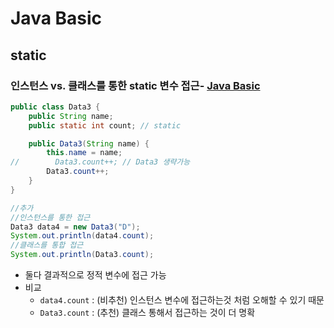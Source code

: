 # Java Basic

## static

### 인스턴스 vs. 클래스를 통한 static 변수 접근- [Java Basic](#java-basic)

```java
public class Data3 {
    public String name;
    public static int count; // static

    public Data3(String name) {
        this.name = name;
//        Data3.count++; // Data3 생략가능
        Data3.count++;
    }
}
```

```java
//추가
//인스턴스를 통한 접근
Data3 data4 = new Data3("D");
System.out.println(data4.count);
//클래스를 통합 접근
System.out.println(Data3.count);
```

- 둘다 결과적으로 정적 변수에 접근 가능
- 비교
  - `data4.count` : (비추천) 인스턴스 변수에 접근하는것 처럼 오해할 수 있기 때문
  - `Data3.count` : (추천) 클래스 통해서 접근하는 것이 더 명확
